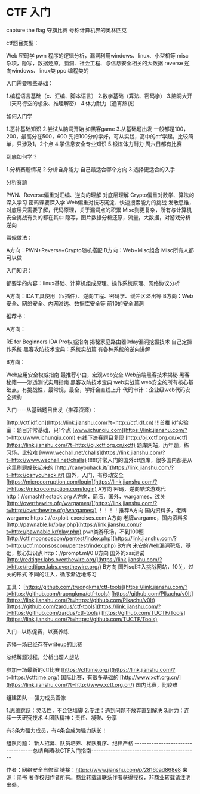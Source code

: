 # CTF 入门



capture the flag 夺旗比赛
号称计算机界的奥林匹克

ctf题目类型：

Web
密码学
pwn 程序的逻辑分析，漏洞利用windows、linux、小型机等
misc 杂项，隐写，数据还原，脑洞、社会工程、与信息安全相关的大数据
reverse 逆向windows、linux类
ppc 编程类的

入门需要哪些基础：

1.编程语言基础（c、汇编、脚本语言）
2.数学基础（算法、密码学）
3.脑洞大开（天马行空的想象、推理解密）
4.体力耐力（通宵熬夜）

如何入门学

1.恶补基础知识
2.尝试从脑洞开始 如黑客game
3.从基础题出发 一般都是100，200，最高分在500，600 先把100分的学好，可从实践，高中的ctf学起，比较简单，只涉及1，2个点
4.学信息安全专业知识
5.锻炼体力耐力 周六日都有比赛

到底如何学？

1.分析赛题情况
2.分析自身能力 自己最适合哪个方向
3.选择更适合的入手

分析赛题

PWN、Reverse偏重对汇编、逆向的理解 对底层理解
Crypto偏重对数学、算法的深入学习 密码课要深入学
Web偏重对技巧沉淀、快速搜索能力的挑战 发散思维，对底层只需要了解，代码原理，关于漏洞点的积累
Misc则更复杂，所有与计算机安全挑战有关的都在其中 隐写，图片数据分析还原，流量，大数据，对游戏分析逆向

常规做法：

A方向：PWN+Reverse+Crypto随机搭配
B方向：Web+Misc组合
Misc所有人都可以做

入门知识：

都要学的内容：linux基础、计算机组成原理、操作系统原理、网络协议分析

A方向：IDA工具使用（fs插件）、逆向工程、密码学、缓冲区溢出等
B方向：Web安全、网络安全、内网渗透、数据库安全等 前10的安全漏洞

推荐书：

A方向：

RE for Beginners
IDA Pro权威指南
揭秘家庭路由器0day漏洞挖掘技术
自己定操作系统
黑客攻防技术宝典：系统实战篇 有各种系统的逆向讲解

B方向：

Web应用安全权威指南 最推荐小白，宏观web安全
Web前端黑客技术揭秘
黑客秘籍——渗透测试实用指南
黑客攻防技术宝典 web实战篇 web安全的所有核心基础点，有挑战性，最常规，最全，学好会直线上升
代码审计：企业级web代码安全架构

入门----从基础题目出发（推荐资源）：

[http://ctf.idf.cn](https://link.jianshu.com/?t=http://ctf.idf.cn) !!!首推 idf实验室：题目非常基础，只1个点
[www.ichunqiu.com](https://link.jianshu.com/?t=http://www.ichunqiu.com) 有线下决赛题目复现
[http://oj.xctf.org.cn/xctf](https://link.jianshu.com/?t=http://oj.xctf.org.cn/xctf) 题库网站，历年题，练习场，比较难
[www.wechall.net/challs](https://link.jianshu.com/?t=http://www.wechall.net/challs) !!!!!!非常入门的国外ctf题库，很多国内都是从这里刷题成长起来的
[http://canyouhack.it/](https://link.jianshu.com/?t=http://canyouhack.it/) 国外，入门，有移动安全
[https://microcorruption.com/login](https://link.jianshu.com/?t=https://microcorruption.com/login) A方向 密码，逆向酷炫游戏代
http：//smashthestack.org A方向，简洁，国外，wargames，过关
[http://overthewire.ofg/wargames/](https://link.jianshu.com/?t=http://overthewire.ofg/wargames/) ！！！！推荐A方向 国内资料多，老牌wargame
https：//exploit-exercises.com A方向 老牌wargame，国内资料多
[http://pawnable.kr/play.php](https://link.jianshu.com/?t=http://pawnable.kr/play.php) pwn类游乐场，不到100题
[http://ctf.moonsoscom/pentest/index.php](https://link.jianshu.com/?t=http://ctf.moonsoscom/pentest/index.php) B方向 米安的Web漏洞靶场，基础，核心知识点
http：//prompt.ml/0 B方向 国外的xss测试
[http://redtiger.labs.overthewire.org/](https://link.jianshu.com/?t=http://redtiger.labs.overthewire.org/) B方向 国外sql注入挑战网站，10关，过关的形式 不同的注入，循序渐近地练习

工具：
[https://github.com/truongkma/ctf-tools](https://link.jianshu.com/?t=https://github.com/truongkma/ctf-tools)
[https://github.com/Plkachu/v0lt](https://link.jianshu.com/?t=https://github.com/Plkachu/v0lt)
[https://github.com/zardus/ctf-tools](https://link.jianshu.com/?t=https://github.com/zardus/ctf-tools)
[https://github.com/TUCTF/Tools](https://link.jianshu.com/?t=https://github.com/TUCTF/Tools)

入门--以练促赛，以赛养练

选择一场已经存在writeup的比赛

总结解题过程，分析出题人想法

参加一场最新的ctf比赛
[https://ctftime.org/](https://link.jianshu.com/?t=https://ctftime.org/) 国际比赛，有很多基础的
[http://www.xctf.org.cn/](https://link.jianshu.com/?t=http://www.xctf.org.cn/) 国内比赛，比较难

组建团队---强力成员画像

1.思维跳跃：灵活性，不会钻墙脚
2.专注：遇到问题不放弃直到解决
3.耐力：连续一天研究技术
4.团队精神：责任、凝聚、分享

有3条为强力成员，有4条会成为强力队长！

组队问题：
新人招募、队员培养、梯队有序、纪律严格
-----------------------------------总结自i春秋CTF入门指南--------------------------------------------



作者：网络安全自修室
链接：https://www.jianshu.com/p/2816cad868e8
来源：简书
著作权归作者所有。商业转载请联系作者获得授权，非商业转载请注明出处。